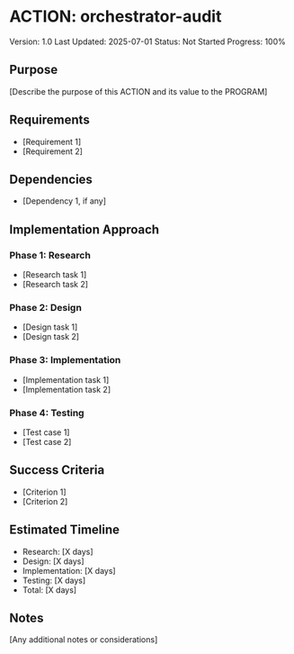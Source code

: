 # ACTION: orchestrator-audit

Version: 1.0
Last Updated: 2025-07-01
Status: Not Started
Progress: 100%

## Purpose

[Describe the purpose of this ACTION and its value to the PROGRAM]

## Requirements

- [Requirement 1]
- [Requirement 2]

## Dependencies

- [Dependency 1, if any]

## Implementation Approach

### Phase 1: Research

- [Research task 1]
- [Research task 2]

### Phase 2: Design

- [Design task 1]
- [Design task 2]

### Phase 3: Implementation

- [Implementation task 1]
- [Implementation task 2]

### Phase 4: Testing

- [Test case 1]
- [Test case 2]

## Success Criteria

- [Criterion 1]
- [Criterion 2]

## Estimated Timeline

- Research: [X days]
- Design: [X days]
- Implementation: [X days]
- Testing: [X days]
- Total: [X days]

## Notes

[Any additional notes or considerations]
